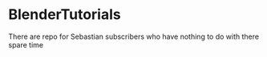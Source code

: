 # BlenderTutorials
There are repo for Sebastian subscribers who have nothing to do with there spare time
